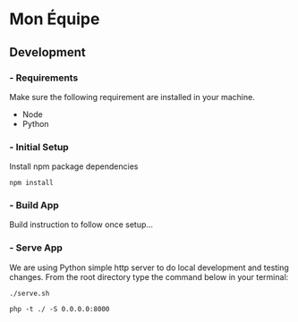 # Mon Équipe

## Development

### - Requirements
Make sure the following requirement are installed in your machine.
- Node
- Python

### - Initial Setup
Install npm package dependencies
```
npm install
```

### - Build App
Build instruction to follow once setup...

### - Serve App
We are using Python simple http server to do local development and testing changes.
From the root directory type the command below in your terminal:

```
./serve.sh
```

```
php -t ./ -S 0.0.0.0:8000
```
